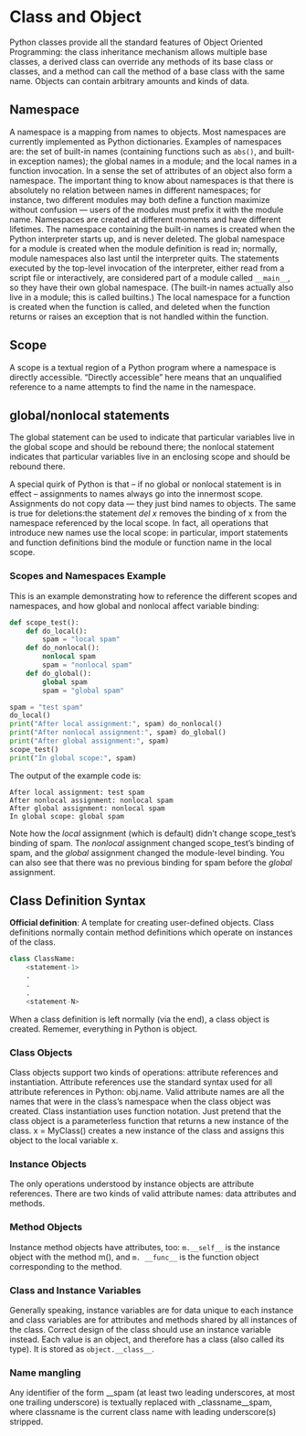 
# Class and Object

Python classes provide all the standard features of Object Oriented Programming: the class inheritance mechanism allows multiple base classes, a derived class can override any methods of its base class or classes, and a method can call the method of a base class with the same name. Objects can contain arbitrary amounts and kinds of data.

## Namespace

A namespace is a mapping from names to objects. Most namespaces are currently implemented as Python dictionaries. Examples of namespaces are: the set of built-in names (containing functions such as `abs()`, and built-in exception names); the global names in a module; and the local names in a function invocation. In a sense the set of attributes of an object also form a namespace. The important thing to know about namespaces is that there is absolutely no relation between names in different namespaces; for instance, two different modules may both define a function maximize without confusion — users of the modules must prefix it with the module name.
Namespaces are created at different moments and have different lifetimes. The namespace containing the built-in names is created when the Python interpreter starts up, and is never deleted. The global namespace for a module is created when the module definition is read in; normally, module namespaces also last until the interpreter quits. The statements executed by the top-level invocation of the interpreter, either read from a script file or interactively, are considered part of a module called `__main__`, so they have their own global namespace. (The built-in names actually also live in a module; this is called builtins.)
The local namespace for a function is created when the function is called, and deleted when the function returns or raises an exception that is not handled within the function. 

## Scope

A scope is a textual region of a Python program where a namespace is directly accessible. “Directly accessible” here means that an unqualified reference to a name attempts to find the name in the namespace.

## global/nonlocal statements
The global statement can be used to indicate that particular variables live in the global scope and should be rebound there; the nonlocal statement indicates that particular variables live in an enclosing scope and should be rebound there.

A special quirk of Python is that – if no global or nonlocal statement is in effect – assignments to names always go into the innermost scope. Assignments do not copy data — they just bind names to objects. The same is true for deletions:the statement *del x* removes the binding of x from the namespace referenced by the local scope. In fact, all operations that introduce new names use the local scope: in particular, import statements and function definitions bind the module or function name in the local scope.

### Scopes and Namespaces Example
This is an example demonstrating how to reference the different scopes and namespaces, and how global and nonlocal affect variable binding:
```python
def scope_test(): 
    def do_local():
        spam = "local spam"
    def do_nonlocal(): 
        nonlocal spam
        spam = "nonlocal spam"
    def do_global(): 
        global spam
        spam = "global spam"

spam = "test spam"
do_local()
print("After local assignment:", spam) do_nonlocal()
print("After nonlocal assignment:", spam) do_global()
print("After global assignment:", spam)
scope_test()
print("In global scope:", spam)
```
The output of the example code is:
```
After local assignment: test spam
After nonlocal assignment: nonlocal spam
After global assignment: nonlocal spam
In global scope: global spam
```
Note how the *local* assignment (which is default) didn’t change scope_test’s binding of spam. The *nonlocal* assignment changed scope_test’s binding of spam, and the *global* assignment changed the module-level binding.
You can also see that there was no previous binding for spam before the *global* assignment.

## Class Definition Syntax
**Official definition**:
A template for creating user-defined objects. Class definitions normally contain method definitions which operate on instances of the class.

```python
class ClassName: 
    <statement-1>
    .
    .
    .
    <statement-N>
```
When a class definition is left normally (via the end), a class object is created. Rememer, everything in Python is object.

### Class Objects

Class objects support two kinds of operations: attribute references and instantiation.
Attribute references use the standard syntax used for all attribute references in Python: obj.name. Valid attribute names are all the names that were in the class’s namespace when the class object was created. 
Class instantiation uses function notation. Just pretend that the class object is a parameterless function that returns a new instance of the class. 
x = MyClass()
creates a new instance of the class and assigns this object to the local variable x.

### Instance Objects
The only operations understood by instance objects are attribute references. There are two kinds of valid attribute names: data attributes and methods.

### Method Objects

Instance method objects have attributes, too: `m.__self__` is the instance object with the method m(), and `m. __func__` is the function object corresponding to the method.

### Class and Instance Variables

Generally speaking, instance variables are for data unique to each instance and class variables are for attributes and methods shared by all instances of the class. 
Correct design of the class should use an instance variable instead.
Each value is an object, and therefore has a class (also called its type). It is stored as `object.__class__`.

### Name mangling
Any identifier of the form __spam (at least two leading underscores, at most one trailing underscore) is textually replaced with _classname__spam, where classname is the current class name with leading underscore(s) stripped.